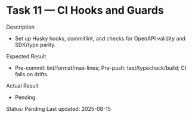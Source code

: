 <!--
File: 11-ci-hooks-and-guards.md
Purpose: Task log for CI hooks, commitlint, and anti-drift guards.
All Rights Reserved. Arodi Emmanuel
-->
# Task 11 — CI Hooks and Guards

Description
- Set up Husky hooks, commitlint, and checks for OpenAPI validity and SDK/type parity.

Expected Result
- Pre-commit: lint/format/max-lines; Pre-push: test/typecheck/build; CI fails on drifts.

Actual Result
- Pending.

Status: Pending
Last updated: 2025-08-15
